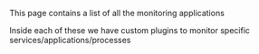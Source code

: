 This page contains a list of all the monitoring applications 

Inside each of these we have custom plugins to monitor specific services/applications/processes 
